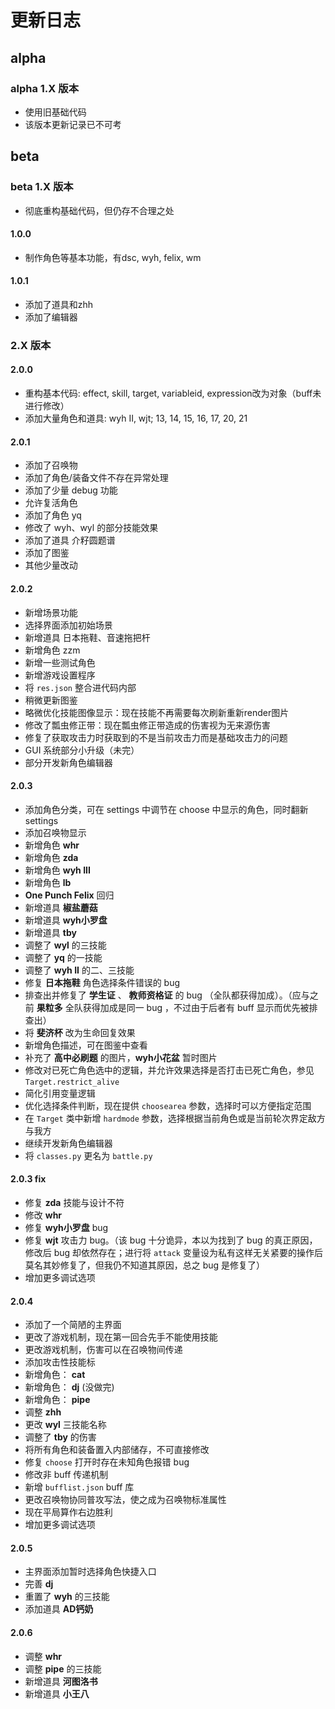 # 更新日志

## alpha

### alpha 1.X 版本

- 使用旧基础代码
- 该版本更新记录已不可考

## beta

### beta 1.X 版本

- 彻底重构基础代码，但仍存不合理之处

#### 1.0.0

- 制作角色等基本功能，有dsc, wyh, felix, wm

#### 1.0.1

- 添加了道具和zhh
- 添加了编辑器

### 2.X 版本

#### 2.0.0

- 重构基本代码: effect, skill, target, variableid, expression改为对象（buff未进行修改）
- 添加大量角色和道具: wyh II, wjt; 13, 14, 15, 16, 17, 20, 21

#### 2.0.1

- 添加了召唤物
- 添加了角色/装备文件不存在异常处理
- 添加了少量 debug 功能
- 允许复活角色
- 添加了角色 yq
- 修改了 wyh、wyl 的部分技能效果
- 添加了道具 介籽圆题谱
- 添加了图鉴
- 其他少量改动

#### 2.0.2

- 新增场景功能
- 选择界面添加初始场景
- 新增道具 日本拖鞋、音速拖把杆
- 新增角色 zzm
- 新增一些测试角色
- 新增游戏设置程序
- 将 `res.json` 整合进代码内部
- 稍微更新图鉴
- 略微优化技能图像显示：现在技能不再需要每次刷新重新render图片
- 修改了瓢虫修正带：现在瓢虫修正带造成的伤害视为无来源伤害
- 修复了获取攻击力时获取到的不是当前攻击力而是基础攻击力的问题
- GUI 系统部分小升级（未完）
- 部分开发新角色编辑器

#### 2.0.3

- 添加角色分类，可在 settings 中调节在 choose 中显示的角色，同时翻新 settings
- 添加召唤物显示
- 新增角色 **whr**
- 新增角色 **zda**
- 新增角色 **wyh III**
- 新增角色 **lb**
- **One Punch Felix** 回归
- 新增道具 **椒盐蘑菇**
- 新增道具 **wyh小罗盘**
- 新增道具 **tby**
- 调整了 **wyl** 的三技能
- 调整了 **yq** 的一技能
- 调整了 **wyh II** 的二、三技能
- 修复 **日本拖鞋** 角色选择条件错误的 bug
- 排查出并修复了 **学生证** 、 **教师资格证** 的 bug （全队都获得加成）。（应与之前 **果粒多** 全队获得加成是同一 bug ，不过由于后者有 buff 显示而优先被排查出）
- 将 **斐济杯** 改为生命回复效果
- 新增角色描述，可在图鉴中查看
- 补充了 **高中必刷题** 的图片，**wyh小花盆** 暂时图片
- 修改对已死亡角色选中的逻辑，并允许效果选择是否打击已死亡角色，参见 `Target.restrict_alive`
- 简化引用变量逻辑
- 优化选择条件判断，现在提供 `choosearea` 参数，选择时可以方便指定范围
- 在 `Target` 类中新增 `hardmode` 参数，选择根据当前角色或是当前轮次界定敌方与我方
- 继续开发新角色编辑器
- 将 `classes.py` 更名为 `battle.py`

#### 2.0.3 fix

- 修复 **zda** 技能与设计不符
- 修改 **whr**
- 修复 **wyh小罗盘** bug
- 修复 **wjt** 攻击力 bug。（该 bug 十分诡异，本以为找到了 bug 的真正原因，修改后 bug 却依然存在；进行将 `attack` 变量设为私有这样无关紧要的操作后莫名其妙修复了，但我仍不知道其原因，总之 bug 是修复了）
- 增加更多调试选项

#### 2.0.4

- 添加了一个简陋的主界面
- 更改了游戏机制，现在第一回合先手不能使用技能
- 更改游戏机制，伤害可以在召唤物间传递
- 添加攻击性技能标
- 新增角色： **cat**
- 新增角色： **dj** (没做完)
- 新增角色： **pipe**
- 调整 **zhh**
- 更改 **wyl** 三技能名称
- 调整了 **tby** 的伤害
- 将所有角色和装备置入内部储存，不可直接修改
- 修复 `choose` 打开时存在未知角色报错 bug
- 修改非 buff 传递机制
- 新增 `bufflist.json` buff 库
- 更改召唤物协同普攻写法，使之成为召唤物标准属性
- 现在平局算作右边胜利
- 增加更多调试选项

#### 2.0.5

- 主界面添加暂时选择角色快捷入口
- 完善 **dj**
- 重置了 **wyh** 的三技能
- 添加道具 **AD钙奶**

#### 2.0.6

- 调整 **whr**
- 调整 **pipe** 的三技能
- 新增道具 **河图洛书**
- 新增道具 **小王八**
